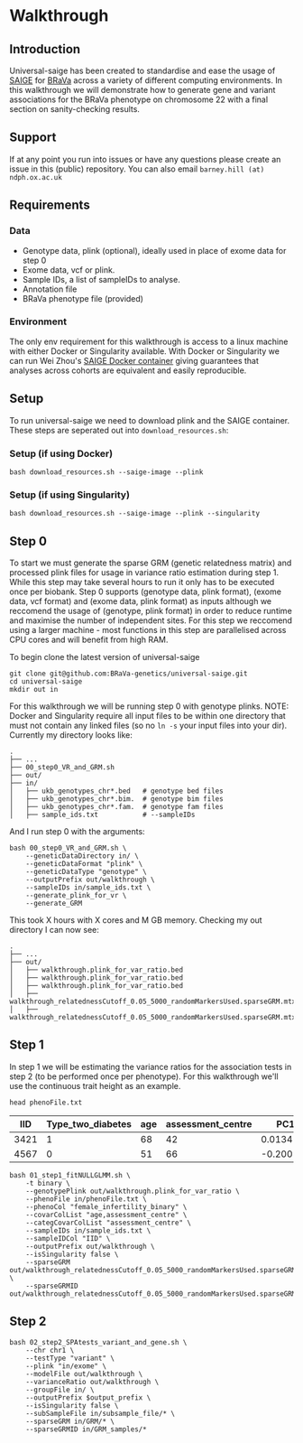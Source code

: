 # Walkthrough

## Introduction

Universal-saige has been created to standardise and ease the usage of [SAIGE](https://github.com/saigegit/SAIGE) for [BRaVa](https://brava-genetics.github.io/BRaVa/) across a variety of different computing environments.
In this walkthrough we will demonstrate how to generate gene and variant associations for the BRaVa phenotype on chromosome 22 with a final section on sanity-checking results. 

## Support

If at any point you run into issues or have any questions please create an issue in this (public) repository. You can also email `barney.hill (at) ndph.ox.ac.uk`

## Requirements

### Data

- Genotype data, plink (optional), ideally used in place of exome data for step 0
- Exome data, vcf or plink. 
- Sample IDs, a list of sampleIDs to analyse.
- Annotation file
- BRaVa phenotype file (provided)

### Environment

The only env requirement for this walkthrough is access to a linux machine with either Docker or Singularity available. With Docker or Singularity we can run Wei Zhou's [SAIGE Docker container](https://hub.docker.com/r/wzhou88/saige)
giving guarantees that analyses across cohorts are equivalent and easily reproducible. 

## Setup

To run universal-saige we need to download plink and the SAIGE container. These steps are seperated out into `download_resources.sh`:

### Setup (if using Docker)
`bash download_resources.sh --saige-image --plink`
### Setup (if using Singularity)
`bash download_resources.sh --saige-image --plink --singularity`

## Step 0 

To start we must generate the sparse GRM (genetic relatedness matrix) and processed plink files for usage in variance ratio estimation during step 1. While this step may take several hours to run it only has to be executed once per biobank.
Step 0 supports (genotype data, plink format), (exome data, vcf format) and (exome data, plink format) as inputs although we reccomend the usage of (genotype, plink format) in order to reduce runtime and maximise the number of independent sites.
For this step we reccomend using a larger machine - most functions in this step are parallelised across CPU cores and will benefit from high RAM. 

To begin clone the latest version of universal-saige
```
git clone git@github.com:BRaVa-genetics/universal-saige.git
cd universal-saige
mkdir out in
```

For this walkthrough we will be running step 0 with genotype plinks.
NOTE: Docker and Singularity require all input files to be within one directory that must not contain any linked files (so no `ln -s` your input files into your dir).
Currently my directory looks like:

```
.
├── ...
├── 00_step0_VR_and_GRM.sh
├── out/
├── in/
│   ├── ukb_genotypes_chr*.bed   # genotype bed files
│   ├── ukb_genotypes_chr*.bim.  # genotype bim files
│   ├── ukb_genotypes_chr*.fam.  # genotype fam files
│   ├── sample_ids.txt           # --sampleIDs
```

And I run step 0 with the arguments:
```
bash 00_step0_VR_and_GRM.sh \
    --geneticDataDirectory in/ \
    --geneticDataFormat "plink" \
    --geneticDataType "genotype" \
    --outputPrefix out/walkthrough \
    --sampleIDs in/sample_ids.txt \
    --generate_plink_for_vr \
    --generate_GRM
```

This took X hours with X cores and M GB memory. Checking my out directory I can now see:

```
.
├── ...
├── out/
│   ├── walkthrough.plink_for_var_ratio.bed
│   ├── walkthrough.plink_for_var_ratio.bed
│   ├── walkthrough.plink_for_var_ratio.bed
│   ├── walkthrough_relatednessCutoff_0.05_5000_randomMarkersUsed.sparseGRM.mtx
│   ├── walkthrough_relatednessCutoff_0.05_5000_randomMarkersUsed.sparseGRM.mtx.sampleIDs.txt

```

## Step 1

In step 1 we will be estimating the variance ratios for the association tests in step 2 (to be performed once per phenotype). For this walkthrough we'll use the continuous trait height as an example.

`head phenoFile.txt`

| IID | Type_two_diabetes | age | assessment_centre | PC1 |
|---|---|---|---|---|
| 3421 | 1 | 68 | 42 | 0.013412 |
| 4567 | 0 | 51 | 66 | -0.200134 |

```
bash 01_step1_fitNULLGLMM.sh \
    -t binary \
    --genotypePlink out/walkthrough.plink_for_var_ratio \
    --phenoFile in/phenoFile.txt \
    --phenoCol "female_infertility_binary" \
    --covarColList "age,assessment_centre" \
    --categCovarColList "assessment_centre" \
    --sampleIDs in/sample_ids.txt \
    --sampleIDCol "IID" \
    --outputPrefix out/walkthrough \
    --isSingularity false \
    --sparseGRM out/walkthrough_relatednessCutoff_0.05_5000_randomMarkersUsed.sparseGRM.mtx \
    --sparseGRMID out/walkthrough_relatednessCutoff_0.05_5000_randomMarkersUsed.sparseGRM.mtx.sampleIDs.txt
```

## Step 2

```
bash 02_step2_SPAtests_variant_and_gene.sh \
    --chr chr1 \
    --testType "variant" \
    --plink "in/exome" \
    --modelFile out/walkthrough \
    --varianceRatio out/walkthrough \
    --groupFile in/ \
    --outputPrefix $output_prefix \
    --isSingularity false \
    --subSampleFile in/subsample_file/* \
    --sparseGRM in/GRM/* \
    --sparseGRMID in/GRM_samples/*
```
